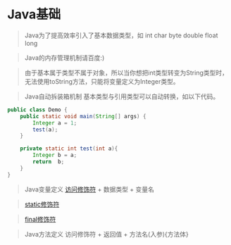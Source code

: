 # Java基础
>Java为了提高效率引入了基本数据类型，如 int char byte double float long

>Java的内存管理机制请百度:)

>由于基本属于类型不属于对象，所以当你想把int类型转变为String类型时，无法使用toString方法，只能将变量定义为Integer类型。

>Java自动拆装箱机制 基本类型与引用类型可以自动转换，如以下代码。

~~~Java
public class Demo {
    public static void main(String[] args) {
        Integer a = 1;
        test(a);
    }

    private static int test(int a){
        Integer b = a;
        return  b;
    }
}
~~~
>Java变量定义 [访问修饰符](https://blog.csdn.net/qq_44013790/article/details/84984353) + 数据类型 + 变量名

>[static修饰符](https://baijiahao.baidu.com/s?id=1601254463089390982&wfr=spider&for=pc)

>[final修饰符](https://baijiahao.baidu.com/s?id=1601084106055683243&wfr=spider&for=pc)

>Java方法定义 访问修饰符 + 返回值 + 方法名(入参){方法体}

